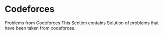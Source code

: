 # Codeforces
Problems from Codeforces
This Section contains Solution of problems that have been taken from codeforces.
